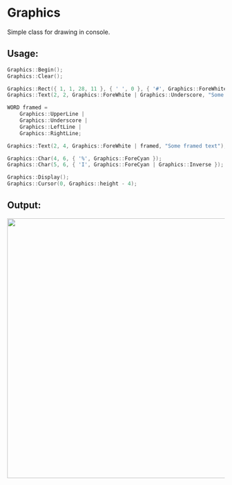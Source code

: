 # Graphics
Simple class for drawing in console.

## Usage:
```c++
Graphics::Begin();
Graphics::Clear();

Graphics::Rect({ 1, 1, 28, 11 }, { ' ', 0 }, { '#', Graphics::ForeWhite | Graphics::ForeBright });
Graphics::Text(2, 2, Graphics::ForeWhite | Graphics::Underscore, "Some text with %s", "underscore");

WORD framed =
	Graphics::UpperLine |
	Graphics::Underscore |
	Graphics::LeftLine |
	Graphics::RightLine;

Graphics::Text(2, 4, Graphics::ForeWhite | framed, "Some framed text");

Graphics::Char(4, 6, { '%', Graphics::ForeCyan });
Graphics::Char(5, 6, { 'I', Graphics::ForeCyan | Graphics::Inverse });

Graphics::Display();
Graphics::Cursor(0, Graphics::height - 4);
```
## Output:
<image width="600px" src="https://github.com/ts-vadim/Console-Graphics/blob/main/view.png">
